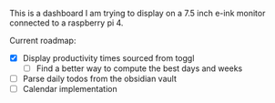 This is a dashboard I am trying to display on a 7.5 inch e-ink monitor connected to a raspberry pi 4. 

Current roadmap:

- [x] Display productivity times sourced from toggl
	- [ ] Find a better way to compute the best days and weeks
- [ ] Parse daily todos from the obsidian vault
- [ ] Calendar implementation
